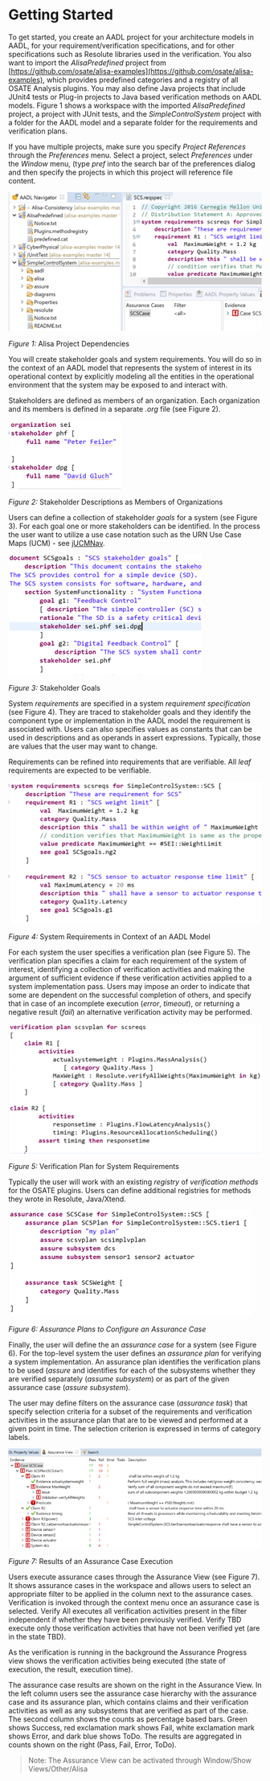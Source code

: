<!--
Copyright (c) 2004-2021 Carnegie Mellon University and others. (see Contributors file). 
All Rights Reserved.

NO WARRANTY. ALL MATERIAL IS FURNISHED ON AN "AS-IS" BASIS. CARNEGIE MELLON UNIVERSITY MAKES NO WARRANTIES OF ANY
KIND, EITHER EXPRESSED OR IMPLIED, AS TO ANY MATTER INCLUDING, BUT NOT LIMITED TO, WARRANTY OF FITNESS FOR PURPOSE
OR MERCHANTABILITY, EXCLUSIVITY, OR RESULTS OBTAINED FROM USE OF THE MATERIAL. CARNEGIE MELLON UNIVERSITY DOES NOT
MAKE ANY WARRANTY OF ANY KIND WITH RESPECT TO FREEDOM FROM PATENT, TRADEMARK, OR COPYRIGHT INFRINGEMENT.

This program and the accompanying materials are made available under the terms of the Eclipse Public License 2.0
which is available at https://www.eclipse.org/legal/epl-2.0/
SPDX-License-Identifier: EPL-2.0

Created, in part, with funding and support from the United States Government. (see Acknowledgments file).

This program includes and/or can make use of certain third party source code, object code, documentation and other
files ("Third Party Software"). The Third Party Software that is used by this program is dependent upon your system
configuration. By using this program, You agree to comply with any and all relevant Third Party Software terms and
conditions contained in any such Third Party Software or separate license file distributed with such Third Party
Software. The parties who own the Third Party Software ("Third Party Licensors") are intended third party benefici-
aries to this license with respect to the terms applicable to their Third Party Software. Third Party Software li-
censes only apply to the Third Party Software and not any other portion of this program or this program as a whole.
-->
# Getting Started

To get started, you create an AADL project for your architecture models
in AADL, for your requirement/verification specifications, and for other
specifications such as Resolute libraries used in the verification. You
also want to import the *AlisaPredefined* project
from
[https://github.com/osate/alisa-examples](https://github.com/osate/alisa-examples), which
provides predefined categories and a registry of all OSATE Analysis
plugins. You may also define Java projects that include
JUnit4 tests or Plug-in projects to Java based verification methods on
AADL models. Figure 1 shows a workspace with the imported
*AlisaPredefined* project, a project with JUnit tests, and the
 *SimpleControlSystem* project with a folder for the AADL model and
a separate folder for the requirements and verification plans.

If you have multiple projects, make sure you specify *Project
References* through the *Preferences* menu. Select a project, select
*Preferences* under the *Window* menu, (type *pref* into the search bar
of the preferences dialog and then specify the projects in which this
project will reference file content.


![Alisa Projects](images/AlisaProjects.png "Alisa Projects")

*Figure 1:* Alisa Project Dependencies

You will create stakeholder goals and system requirements. You will do
so in the context of an AADL model that represents the system of
interest in its operational context by explicitly modeling all the
entities in the operational environment that the system may be exposed
to and interact with.

Stakeholders are defined as members of an organization. Each
organization and its members is defined in a separate *.org* file (see
Figure 2).

![Stakeholders](images/Stakeholders.png "Stakeholders")

*Figure 2:* Stakeholder Descriptions as Members of Organizations

Users can define a collection of stakeholder *goals* for a system (see
Figure 3). For each goal one or more stakeholders can be identified. In
the process the user want to utilize a use case notation such as the URN
Use Case Maps (UCM) - see
[jUCMNav](http://jucmnav.softwareengineering.ca/ucm/bin/view/ProjetSEG/WebHome).


![Stakeholder Goals](images/StakeholderGoals.png "Stakeholder Goals")

 *Figure 3:* Stakeholder Goals

System *requirements* are specified in a system *requirement
specification* (see Figure 4). They are
traced to stakeholder goals and they identify the component type or
implementation in the AADL model the requirement is associated with.
Users can also specifies values as constants that can be used in
descriptions and as operands in assert expressions. Typically, those are
values that the user may want to change.

Requirements can be refined into requirements that are verifiable. All
*leaf* requirements are expected to be verifiable.


![System Requirements](images/SystemRequirements.png "System Requirements")

 *Figure 4:* System Requirements in Context of an AADL Model

For each system the user specifies a verification plan (see Figure 5).
The verification plan specifies a claim for each requirement of the
system of interest, identifying a collection of verification activities
and making the argument of sufficient evidence if these verification
activities applied to a system implementation pass. Users may impose an
order to indicate that some are dependent on the successful completion
of others, and specify that in case of an incomplete execution
(*error*, *timeout*), or returning a negative
result (*fail*) an alternative verification activity may be performed.


![Verification Plan](images/VerificationPlan.png "Verification Plan")

 *Figure 5:* Verification Plan for System Requirements

Typically the user will work with an existing *registry* of
*verification methods* for the OSATE plugins. Users can define
additional registries for methods they wrote in Resolute, Java/Xtend.


![Assurance Plan](images/AssurancePlan.png "Assurance Plan")

*Figure 6: Assurance Plans to Configure an Assurance Case*


Finally, the user will define the an *assurance case* for a
system (see Figure 6). For the top-level system the user defines an
*assurance plan* for verifying a system implementation.
An assurance plan identifies the verification plans to be used (*assure*
and identifies for
each of the subsystems whether they are verified separately (*assume subsystem*) or as part of the given
assurance case (*assure subsystem*).

The user may define filters on the assurance case (*assurance task*)
that specify selection criteria for a subset of the requirements and
verification activities in the assurance plan that are to be viewed and
performed at a given point in time. The selection criterion is expressed
in terms of category labels.


![Assurance Results](images/AssuranceResults.png "Assurance Results")

*Figure 7:* Results of an Assurance Case Execution

Users execute assurance cases through the Assurance View (see Figure 7). It shows assurance cases in the workspace and allows users to select an appropriate filter to be applied in the column next to the assurance cases. Verification is invoked through the context menu once an assurance case is selected. Verify All executes all verification activities present in the filter independent if whether they have been previously verified. Verify TBD execute only those verification activities that have not been verified yet (are in the state TBD). 

As the verification is running in the background the Assurance Progress view shows the verification activities being executed (the state of execution, the result, execution time).


The assurance case results are shown on the right in the Assurance View. In the left column users see the assurance case hierarchy with the assurance case and its assurance plan, which contains claims and their verification activities as well as any subsystems that are verified as part of the case. The second column shows the counts as percentage based bars. Green shows Success, red exclamation mark shows Fail, white exclamation mark shows Error, and dark blue shows ToDo. The results are aggregated in counts shown on the right (Pass, Fail, Error, ToDo). 

> Note: The Assurance View can be activated through Window/Show Views/Other/Alisa
